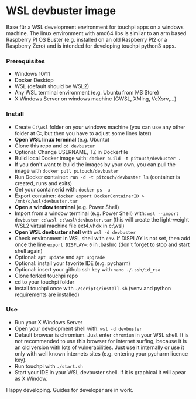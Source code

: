# WSL devbuster image

Base für a WSL development environment for touchpi apps on a windows machine. The linux environment with amd64 libs is similar to an arm based Raspberry PI OS Buster (e.g. installed on an old Raspberry PI2 or a Raspberry Zero) and is intended for developing touchpi python3 apps.

### Prerequisites
- Windows 10/11
- Docker Desktop
- WSL (default should be WSL2)
- Any WSL terminal environment (e.g. Ubuntu from MS Store)
- X Windows Server on windows machine (GWSL, XMing, VcXsrv,...)

### Install
- Create `C:\wsl` folder on your windows machine (you can use any other folder at C:, but then you have to adjust some lines later)
- **Open WSL linux terminal** (e.g. Ubuntu)
- Clone this repo and `cd devbuster`
- Optional: Change USERNAME, TZ in Dockerfile
- Build local Docker image with: `docker build -t pitouch/devbuster .`
- If you don't want to build the images by your own, you can pull the image with `docker pull pitouch/devbuster`
- Run Docker container: `run -d -t pitouch/devbuster ls`  (container is created, runs and exits)
- Get your containerid with: `docker ps -a`
- Export container: `docker export DockerContainerID > /mnt/c/wsl/devbuster.tar`
- **Open a window terminal** (e.g. Power Shell)
- Import from a window terminal (e.g. Power Shell) with: `wsl --import devbuster c:\wsl c:\wsl\devbuster.tar` (this will create the light-weight WSL2 virtual machine file ext4.vhdx in c:\wsl)
- **Open WSL devbuster shell** with `wsl -d devbuster`
- Check environment in WSL shell with `env`. If DISPLAY is not set, then add once the line `export DISPLAY=:0` in .bashrc (don't forget to stop and start shell again)
- Optional: `apt update` and `apt upgrade`
- Optional: install your favorite IDE (e.g. pycharm)
- Optional: insert your github ssh key with `nano ./.ssh/id_rsa`
- Clone forked touchpi repo
- cd to your touchpi folder
- Install touchpi once with `./scripts/install.sh` (venv and python requirements are installed)

### Use
- Run your X Windows Server
- Open your development shell with: `wsl -d devbuster`
- Default browser is chromium. Just enter `chromium` in your WSL shell. It is not recommended to use this browser for internet surfing, because it is an old version with lots of vulnerabilities. Just use it internally or use it only with well known internets sites (e.g. entering your pycharm licence key).
- Run touchpi with `./start.sh`
- Start your IDE in your WSL devbuster shell. If it is graphical it will apear as X Window.


Happy developing. Guides for developer are in work.
